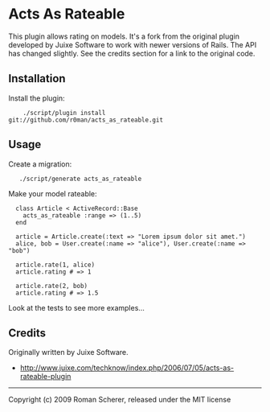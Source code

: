 Acts As Rateable
================

This plugin allows rating on models. It's a fork from the original
plugin developed by Juixe Software to work with newer versions of
Rails. The API has changed slightly. See the credits section for a
link to the original code.

Installation
------------

Install the plugin:

        ./script/plugin install git://github.com/r0man/acts_as_rateable.git

Usage
-----

Create a migration:

       ./script/generate acts_as_rateable

Make your model rateable:

      class Article < ActiveRecord::Base
        acts_as_rateable :range => (1..5)
      end

      article = Article.create(:text => "Lorem ipsum dolor sit amet.")
      alice, bob = User.create(:name => "alice"), User.create(:name => "bob")

      article.rate(1, alice)
      article.rating # => 1

      article.rate(2, bob)
      article.rating # => 1.5

Look at the tests to see more examples...

Credits
-------

Originally written by Juixe Software.

- <http://www.juixe.com/techknow/index.php/2006/07/05/acts-as-rateable-plugin>

---

Copyright (c) 2009 Roman Scherer, released under the MIT license
